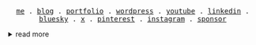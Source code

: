 <!--
**phirebase/phirebase** is a ✨ _special_ ✨ repository because its `README.md` (this file) appears on your GitHub profile.
-->

<p align="center">
  <samp>
    <a href="https://gravatar.com/davidklhufek">me</a> .
    <a href="https://phirebase.com/blog/">blog</a> .
    <a href="https://phirebase.com/portfolio-web/">portfolio</a> .
    <a href="https://profiles.wordpress.org/brtak/">wordpress</a> .
    <a href="https://www.youtube.com/phirebase">youtube</a> .
    <a href="https://www.linkedin.com/in/phirebase/">linkedin</a> .
    <a href="https://bsky.app/profile/phirebase.bsky.social">bluesky</a> .
    <a href="https://x.com/phirebase">x</a> .
    <a href="https://www.pinterest.com/phirebase/">pinterest</a> .
    <a href="https://instagram.com/phirebase">instagram</a> .
    <a href="https://github.com/sponsors/phirebase">sponsor</a>
  </samp>
</p>

<details>  

<summary>read more</summary>

# Hi there 👋

I'm a **freelance graphic and web designer** with a focus on creating exceptional web solutions that combine functionality and design.  

---  

My expertise lies in:  
  
- 💻 Designing **modern, responsive websites** for WordPress and WooCommerce.
- 🛠️ Developing custom themes, plugins, templates, and modules.  
- 🚀 Crafting user-friendly and visually stunning digital experiences.

---  

## 🔧 What I Do

- 💡 **WordPress Specialist**: From custom themes to advanced plugins.  
- 🛍️ **WooCommerce Expert**: Tailored eCommerce solutions.  
- 🎨 **Divi Enthusiast**: Customizing and enhancing Divi websites to match unique needs.  
- 🤝 **Collaboration-Focused**: Delivering exceptional results for every project.  
- 🌱 **Lifelong Learner**: Exploring the latest web technologies and design trends.
- 💬 **Community-Oriented**: Helping others with WordPress and WooCommerce development.

---  

## 📊 By the Numbers

- 🌐 **235+ Websites**: Modern, responsive, and user-friendly designs.  
- 🖨️ **1540 Prints**: From logos to marketing materials, crafted to make lasting impressions.  
- 🛠️ **20+ Years of Experience**: Turning ideas into reality for businesses and individuals.  

---  

## 🧰 Toolbox & Technologies

<p align="left">
  <img src="https://img.shields.io/badge/WordPress-%2321759b?logo=wordpress&logoColor=white" alt="WordPress" />
  <img src="https://img.shields.io/badge/WooCommerce-96588a?logo=woocommerce&logoColor=white" alt="WooCommerce" />
  <img src="https://img.shields.io/badge/CSS3-1572B6?logo=css3&logoColor=white" alt="CSS3" />
  <img src="https://img.shields.io/badge/HTML5-E34F26?logo=html5&logoColor=white" alt="HTML5" />
  <img src="https://img.shields.io/badge/JavaScript-F7DF1E?logo=javascript&logoColor=black" alt="JavaScript" />
  <img src="https://img.shields.io/badge/PHP-777bb4?logo=php&logoColor=white" alt="PHP" />
  <img src="https://img.shields.io/badge/MySQL-4479A1?logo=mysql&logoColor=white" alt="MySQL" /><br />
  <img src="https://img.shields.io/badge/Astro-ff5d01?logo=astro&logoColor=white" alt="Astro" />
  <img src="https://img.shields.io/badge/Next.js-000000?logo=next.js&logoColor=white" alt="Next.js" />
  <img src="https://img.shields.io/badge/Firebase-FFCA28?logo=firebase&logoColor=black" alt="Firebase" />
  <img src="https://img.shields.io/badge/Tailwind_CSS-06B6D4?logo=tailwindcss&logoColor=white" alt="Tailwind CSS" />
  <img src="https://img.shields.io/badge/Editor-VS%20Code-blue?logo=visualstudiocode&logoColor=white" alt="VS Code" />
  <img src="https://img.shields.io/badge/Git-F05032?logo=git&logoColor=white" alt="Git" />
  <img src="https://img.shields.io/badge/GitHub-181717?logo=github&logoColor=white" alt="GitHub" />
  
</p>

---  

## 🌍 About Me

- 📍 **Based in the Czech Republic**  
- 💼 **Open to Freelance Collaborations and New Projects**  
- 🔗 **Portfolio / Blog**: [phirebase.com](https://phirebase.com/)  
- 📜 **WordPress Profile**: [David Klhufek](https://profiles.wordpress.org/brtak/)  

---  

## 🤝 Let's Connect

Feel free to reach out via my [website](https://phirebase.com/), explore [my repositories](https://github.com/phirebase?tab=repositories), or drop a message if you'd like to collaborate. Let's build something amazing together! 🚀  

---  

⚡ **Fun Fact**: Great websites don’t just look good - they feel good to use.  

---  

<p align="center"> <img src="https://komarev.com/ghpvc/?username=phirebase&label=Profile%20views&color=0e75b6&style=flat" alt="phirebase" /> </p>
</details>
